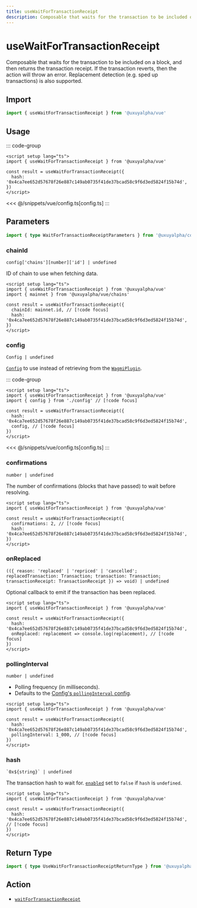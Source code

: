 ```yaml
---
title: useWaitForTransactionReceipt
description: Composable that waits for the transaction to be included on a block, and then returns the transaction receipt. If the transaction reverts, then the action will throw an error. Replacement detection (e.g. sped up transactions) is also supported.
---
```


<script setup>
const packageName = '@uxuyalpha/vue'
const actionName = 'waitForTransactionReceipt'
const typeName = 'WaitForTransactionReceipt'
const TData = 'WaitForTransactionReceiptData'
const TError = 'WaitForTransactionReceiptErrorType'
</script>

# useWaitForTransactionReceipt

Composable that waits for the transaction to be included on a block, and then returns the transaction receipt. If the transaction reverts, then the action will throw an error. Replacement detection (e.g. sped up transactions) is also supported.

## Import

```ts
import { useWaitForTransactionReceipt } from '@uxuyalpha/vue'
```

## Usage

::: code-group
```vue [index.vue]
<script setup lang="ts">
import { useWaitForTransactionReceipt } from '@uxuyalpha/vue'

const result = useWaitForTransactionReceipt({
  hash: '0x4ca7ee652d57678f26e887c149ab0735f41de37bcad58c9f6d3ed5824f15b74d',
})
</script>
```
<<< @/snippets/vue/config.ts[config.ts]
:::

## Parameters

```ts
import { type WaitForTransactionReceiptParameters } from '@uxuyalpha/core'
```

### chainId

`config['chains'][number]['id'] | undefined`

ID of chain to use when fetching data.

```vue [index.vue]
<script setup lang="ts">
import { useWaitForTransactionReceipt } from '@uxuyalpha/vue'
import { mainnet } from '@uxuyalpha/vue/chains'

const result = useWaitForTransactionReceipt({
  chainId: mainnet.id, // [!code focus]
  hash: '0x4ca7ee652d57678f26e887c149ab0735f41de37bcad58c9f6d3ed5824f15b74d',
})
</script>
```

### config

`Config | undefined`

[`Config`](/vue/api/createConfig#config) to use instead of retrieving from the [`WagmiPlugin`](/vue/api/WagmiPlugin).

::: code-group
```vue [index.vue]
<script setup lang="ts">
import { useWaitForTransactionReceipt } from '@uxuyalpha/vue'
import { config } from './config' // [!code focus]

const result = useWaitForTransactionReceipt({
  hash: '0x4ca7ee652d57678f26e887c149ab0735f41de37bcad58c9f6d3ed5824f15b74d',
  config, // [!code focus]
})
</script>
```
<<< @/snippets/vue/config.ts[config.ts]
:::

### confirmations

`number | undefined`

The number of confirmations (blocks that have passed) to wait before resolving.

```vue [index.vue]
<script setup lang="ts">
import { useWaitForTransactionReceipt } from '@uxuyalpha/vue'

const result = useWaitForTransactionReceipt({
  confirmations: 2, // [!code focus]
  hash: '0x4ca7ee652d57678f26e887c149ab0735f41de37bcad58c9f6d3ed5824f15b74d',
})
</script>
```

### onReplaced

`
(({ reason: 'replaced' | 'repriced' | 'cancelled'; replacedTransaction: Transaction; transaction: Transaction; transactionReceipt: TransactionReceipt }) => void) | undefined
`

Optional callback to emit if the transaction has been replaced.

```vue [index.vue]
<script setup lang="ts">
import { useWaitForTransactionReceipt } from '@uxuyalpha/vue'

const result = useWaitForTransactionReceipt({
  hash: '0x4ca7ee652d57678f26e887c149ab0735f41de37bcad58c9f6d3ed5824f15b74d',
  onReplaced: replacement => console.log(replacement), // [!code focus]
})
</script>
```

### pollingInterval

`number | undefined`

- Polling frequency (in milliseconds).
- Defaults to the [Config's `pollingInterval` config](/vue/api/createConfig#pollinginterval).

```vue [index.vue]
<script setup lang="ts">
import { useWaitForTransactionReceipt } from '@uxuyalpha/vue'

const result = useWaitForTransactionReceipt({
  hash: '0x4ca7ee652d57678f26e887c149ab0735f41de37bcad58c9f6d3ed5824f15b74d',
  pollingInterval: 1_000, // [!code focus]
})
</script>
```

### hash

`` `0x${string}` | undefined ``

The transaction hash to wait for. [`enabled`](#enabled) set to `false` if `hash` is `undefined`.

```vue [index.vue]
<script setup lang="ts">
import { useWaitForTransactionReceipt } from '@uxuyalpha/vue'

const result = useWaitForTransactionReceipt({
  hash: '0x4ca7ee652d57678f26e887c149ab0735f41de37bcad58c9f6d3ed5824f15b74d', // [!code focus]
})
</script>
```

<!--@include: @shared/query-options.md-->

## Return Type

```ts
import { type UseWaitForTransactionReceiptReturnType } from '@uxuyalpha/vue'
```

<!--@include: @shared/query-result.md-->

<!--@include: @shared/query-imports.md-->

## Action

- [`waitForTransactionReceipt`](/core/api/actions/waitForTransactionReceipt)
